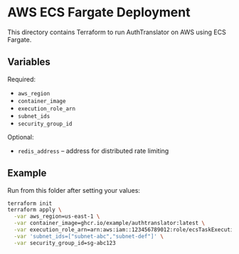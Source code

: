 # AWS ECS Fargate Deployment

This directory contains Terraform to run AuthTranslator on AWS using ECS Fargate.

## Variables

Required:

- `aws_region`
- `container_image`
- `execution_role_arn`
- `subnet_ids`
- `security_group_id`

Optional:

- `redis_address` – address for distributed rate limiting

## Example

Run from this folder after setting your values:

```bash
terraform init
terraform apply \
  -var aws_region=us-east-1 \
  -var container_image=ghcr.io/example/authtranslator:latest \
  -var execution_role_arn=arn:aws:iam::123456789012:role/ecsTaskExecutionRole \
  -var 'subnet_ids=["subnet-abc","subnet-def"]' \
  -var security_group_id=sg-abc123
```
